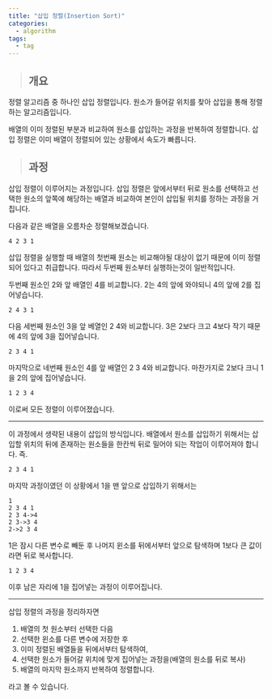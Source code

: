 ```yaml
---
title: "삽입 정렬(Insertion Sort)"
categories:
  - algorithm
tags:
  - tag
---
```

> ## 개요

정렬 알고리즘 중 하나인 삽입 정렬입니다.
원소가 들어갈 위치를 찾아 삽입을 통해 정렬하는 알고리즘입니다.

배열의 이미 정렬된 부분과 비교하여 원소를 삽입하는 과정을 반복하여 정렬합니다.
삽입 정렬은 이미 배열이 정렬되어 있는 상황에서 속도가 빠릅니다.

> ## 과정

삽입 정렬이 이루어지는 과정입니다.
삽입 정렬은 앞에서부터 뒤로 원소를 선택하고 선택한 원소의 앞쪽에 해당하는
배열과 비교하여 본인이 삽입될 위치를 정하는 과정을 거칩니다.

다음과 같은 배열을 오름차순 정렬해보겠습니다.
```
4 2 3 1
```
삽입 정렬을 실행할 때 배열의 첫번째 원소는 비교해야될 대상이 없기 때문에
이미 정렬되어 있다고 취급합니다.
따라서 두번째 원소부터 실행하는것이 일반적입니다.

두번째 원소인 2와 앞 배열인 4를 비교합니다.
2는 4의 앞에 와야되니 4의 앞에 2를 집어넣습니다.
```
2 4 3 1
```
다음 세번째 원소인 3을 앞 베열인 2 4와 비교합니다.
3은 2보다 크고 4보다 작기 때문에 4의 앞에 3을 집어넣습니다.
```
2 3 4 1
```
마지막으로 네번째 원소인 4를 앞 배열인 2 3 4와 비교합니다.
마찬가지로 2보다 크니 1을 2의 앞에 집어넣습니다.
```
1 2 3 4
```
이로써 모든 정렬이 이루어졌습니다.

---
이 과정에서 생략된 내용이 삽입의 방식입니다.
배열에서 원소를 삽입하기 위해서는
삽입할 위치의 뒤에 존재하는 원소들을 한칸씩 뒤로 밀어야 되는 작업이 이루어져야 합니다.
즉.
```
2 3 4 1
```
마지막 과정이였던 이 상황에서 1을 맨 앞으로 삽입하기 위해서는
```
1
2 3 4 1
2 3 4->4
2 3->3 4
2->2 3 4
```
1은 잠시 다른 변수로 빼둔 후 나머지 윈소를 뒤에서부터 앞으로 탐색하며
1보다 큰 값이라면 뒤로 복사합니다.
```
1 2 3 4
```
이후 남은 자리에 1을 집어넣는 과정이 이루어집니다.

---
삽입 정렬의 과정을 정리하자면
1. 배열의 첫 원소부터 선택한 다음
2. 선택한 윈소를 다른 변수에 저장한 후
3. 이미 정렬된 배열들을 뒤에서부터 탐색하여, 
4. 선택한 원소가 들어갈 위치에 맞게 집어넣는 과정을(배열의 원소를 뒤로 복사)
5. 배열의 마지막 원소까지 반복하여 정렬합니다.

라고 볼 수 있습니다.
